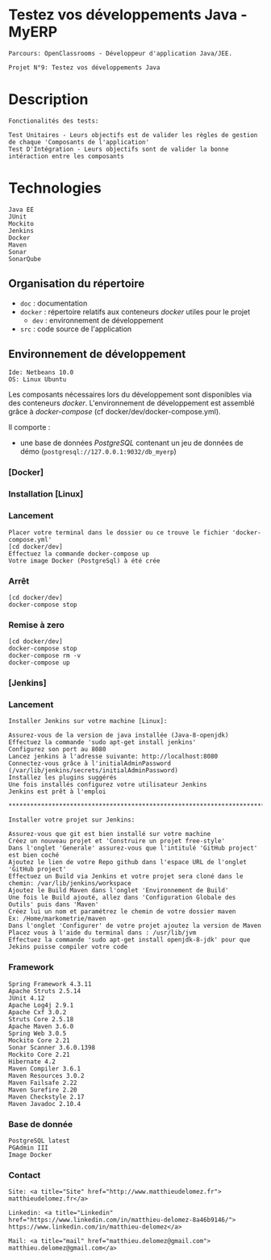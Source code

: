 # Testez vos développements Java - MyERP

    Parcours: OpenClassrooms - Développeur d'application Java/JEE.
    
    Projet N°9: Testez vos développements Java 
    
    
# Description

    Fonctionalités des tests: 
    
    Test Unitaires - Leurs objectifs est de valider les règles de gestion de chaque 'Composants de l'application'
    Test D'Intégration - Leurs objectifs sont de valider la bonne intéraction entre les composants
    

# Technologies
    
    Java EE
    JUnit
    Mockito
    Jenkins
    Docker
    Maven
    Sonar
    SonarQube

## Organisation du répertoire

*   `doc` : documentation
*   `docker` : répertoire relatifs aux conteneurs _docker_ utiles pour le projet
    *   `dev` : environnement de développement
*   `src` : code source de l'application



## Environnement de développement

    Ide: Netbeans 10.0
    OS: Linux Ubuntu

Les composants nécessaires lors du développement sont disponibles via des conteneurs _docker_.
L'environnement de développement est assemblé grâce à _docker-compose_
(cf docker/dev/docker-compose.yml).

Il comporte :

*   une base de données _PostgreSQL_ contenant un jeu de données de démo (`postgresql://127.0.0.1:9032/db_myerp`)



### [Docker]
### Installation [Linux]

    
    

### Lancement

    Placer votre terminal dans le dossier ou ce trouve le fichier 'docker-compose.yml'
    [cd docker/dev]
    Effectuez la commande docker-compose up
    Votre image Docker (PostgreSql) à été crée

### Arrêt

    [cd docker/dev]
    docker-compose stop


### Remise à zero

    [cd docker/dev]
    docker-compose stop
    docker-compose rm -v
    docker-compose up
    
    
### [Jenkins]
### Lancement
    
    Installer Jenkins sur votre machine [Linux]:
    
    Assurez-vous de la version de java installée (Java-8-openjdk) 
    Effectuez la commande 'sudo apt-get install jenkins'
    Configurez son port au 8080
    Lancez jenkins à l'adresse suivante: http://localhost:8080
    Connectez-vous grâce à l'initialAdminPassword (/var/lib/jenkins/secrets/initialAdminPassword)
    Installez les plugins suggérés
    Une fois installés configurez votre utilisateur Jenkins
    Jenkins est prêt à l'emploi
    
    ********************************************************************************************
    
    Installer votre projet sur Jenkins:
    
    Assurez-vous que git est bien installé sur votre machine
    Créez un nouveau projet et 'Construire un projet free-style'
    Dans l'onglet 'Generale' assurez-vous que l'intitulé 'GitHub project' est bien coché
    Ajoutez le lien de votre Repo github dans l'espace URL de l'onglet 'GitHub project'
    Effectuez un Build via Jenkins et votre projet sera cloné dans le chemin: /var/lib/jenkins/workspace
    Ajoutez le Build Maven dans l'onglet 'Environnement de Build'
    Une fois le Build ajouté, allez dans 'Configuration Globale des Outils' puis dans 'Maven'
    Créez lui un nom et paramétrez le chemin de votre dossier maven 
    Ex: /Home/markometrie/maven
    Dans l'onglet 'Configurer' de votre projet ajoutez la version de Maven
    Placez vous à l'aide du terminal dans : /usr/lib/jvm
    Effectuez la commande 'sudo apt-get install openjdk-8-jdk' pour que Jekins puisse compiler votre code
    
    
### Framework

    Spring Framework 4.3.11
    Apache Struts 2.5.14
    JUnit 4.12
    Apache Log4j 2.9.1
    Apache Cxf 3.0.2
    Struts Core 2.5.18
    Apache Maven 3.6.0
    Spring Web 3.0.5
    Mockito Core 2.21
    Sonar Scanner 3.6.0.1398
    Mockito Core 2.21
    Hibernate 4.2
    Maven Compiler 3.6.1
    Maven Resources 3.0.2
    Maven Failsafe 2.22
    Maven Surefire 2.20
    Maven Checkstyle 2.17
    Maven Javadoc 2.10.4

  
  
  ### Base de donnée
  
    PostgreSQL latest
    PGAdmin III
    Image Docker
    
    
    
 ### Contact

    Site: <a title="Site" href="http://www.matthieudelomez.fr">
    matthieudelomez.fr</a>

    Linkedin: <a title="Linkedin" href="https://www.linkedin.com/in/matthieu-delomez-8a46b9146/">
    https://www.linkedin.com/in/matthieu-delomez</a>

    Mail: <a title="mail" href="matthieu.delomez@gmail.com">
    matthieu.delomez@gmail.com</a>

  
